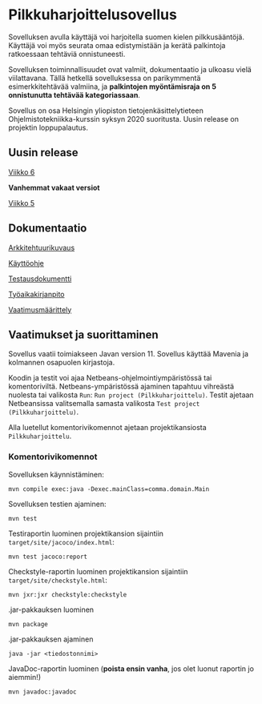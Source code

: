 # Pilkkuharjoittelusovellus

Sovelluksen avulla käyttäjä voi harjoitella suomen kielen pilkkusääntöjä. 
Käyttäjä voi myös seurata omaa edistymistään ja kerätä palkintoja ratkoessaan tehtäviä onnistuneesti.

Sovelluksen toiminnallisuudet ovat valmiit, dokumentaatio ja ulkoasu vielä viilattavana.
Tällä hetkellä sovelluksessa on parikymmentä esimerkkitehtävää valmiina, ja **palkintojen myöntämisraja on 5 onnistunutta tehtävää kategoriassaan**.

Sovellus on osa Helsingin yliopiston tietojenkäsittelytieteen Ohjelmistotekniikka-kurssin syksyn 2020 suoritusta. Uusin release on projektin loppupalautus.

## Uusin release

[Viikko 6](https://github.com/sallasal/Ohte-2020/releases/tag/viikko6)

**Vanhemmat vakaat versiot**

[Viikko 5](https://github.com/sallasal/Ohte-2020/releases/tag/viikko5)

## Dokumentaatio

[Arkkitehtuurikuvaus](https://github.com/sallasal/Ohte-2020/blob/master/dokumentaatio/arkkitehtuuri.md)

[Käyttöohje](https://github.com/sallasal/Ohte-2020/blob/master/dokumentaatio/kayttoohje.md)

[Testausdokumentti](https://github.com/sallasal/Ohte-2020/blob/master/dokumentaatio/testausdokumentti.md)

[Työaikakirjanpito](https://github.com/sallasal/Ohte-2020/blob/master/dokumentaatio/tyoaikakirjanpito.md)

[Vaatimusmäärittely](https://github.com/sallasal/Ohte-2020/blob/master/dokumentaatio/vaatimusmaarittely.md)

## Vaatimukset ja suorittaminen

Sovellus vaatii toimiakseen Javan version 11. Sovellus käyttää Mavenia ja kolmannen osapuolen kirjastoja.

Koodin ja testit voi ajaa Netbeans-ohjelmointiympäristössä tai komentoriviltä. Netbeans-ympäristössä ajaminen tapahtuu vihreästä nuolesta tai valikosta `Run`: `Run project (Pilkkuharjoittelu)`. Testit ajetaan Netbeansissa valitsemalla samasta valikosta `Test project (Pilkkuharjoittelu)`.

Alla luetellut komentorivikomennot ajetaan projektikansiosta `Pilkkuharjoittelu`.

### Komentorivikomennot

Sovelluksen käynnistäminen:

```
mvn compile exec:java -Dexec.mainClass=comma.domain.Main
```

Sovelluksen testien ajaminen:
```
mvn test
```

Testiraportin luominen projektikansion sijaintiin `target/site/jacoco/index.html`:
```
mvn test jacoco:report
```

Checkstyle-raportin luominen projektikansion sijaintiin `target/site/checkstyle.html`:
```
mvn jxr:jxr checkstyle:checkstyle
```

.jar-pakkauksen luominen
```
mvn package
```

.jar-pakkauksen ajaminen
```
java -jar <tiedostonnimi>
```

JavaDoc-raportin luominen (**poista ensin vanha**, jos olet luonut raportin jo aiemmin!)
```
mvn javadoc:javadoc
```
